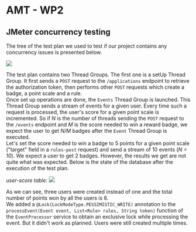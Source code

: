 # AMT - WP2
## JMeter concurrency testing  
The tree of the test plan we used to test if our project contains any concurrency issues is presented below.  

![](./img/test-tree.png)  

The test plan contains two Thread Groups. The first one is a setUp Thread Group. It first sends a `POST` request to the `/applications` endpoint to retrieve the authorization token, then performs other `POST` requests which create a badge, a point scale and a rule.  
Once set up operations are done, the `Events` Thread Group is launched. This Thread Group sends a stream of events for a given user. Every time such a request is processed, the user's score for a given point scale is incremented. So if *N* is the number of threads sending the `POST` request to the `/events` endpoint and *M* is the score needed to win a reward badge, we expect the user to get *N/M* badges after the `Event` Thread Group is executed.  
Let's set the score needed to win a badge to 5 points for a given point scale ("target" field in a `rules-post` request)
and send a stream of 10 events (*N = 10*). We expect a user to get 2 badges. However, the results we get are not quite what was expected. Below is the state of the database after the execution of the test plan.  

*user-score table:*
![](./img/user-score.png)  

As we can see, three users were created instead of one and the total number of points won by all the users is 6.  
We added a `@Lock(LockModeType.PESSIMISTIC_WRITE)` annotation to the ` processEvent(Event event, List<Rule> rules, String token)` function of the `EventProcessor` service to obtain an exclusive lock while processing the event. But it didn't work as planned. Users were still created multiple times.
